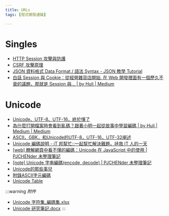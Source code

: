 ```yaml
---
title: URLs
tags: [程式開發通識]

---
```


# Singles
- [HTTP Session 攻擊與防護](https://devco.re/blog/2014/06/03/http-session-protection/)
- [CSRF 攻擊原理](https://medium.com/@Tommmmm/csrf-%E6%94%BB%E6%93%8A%E5%8E%9F%E7%90%86-d0f2a51810ca)
- [JSON 資料格式 Data Format / 語法 Syntax - JSON 教學 Tutorial](https://www.fooish.com/json/data-format.html)
- [白話 Session 與 Cookie：從經營雜貨店開始. 在 Web 開發裡面有一個歷久不衰的議題，那就是 Session 與… | by Huli | Medium](https://hulitw.medium.com/session-and-cookie-15e47ed838bc)

# Unicode
- [Unicode、UTF-8、UTF-16，終於懂了](https://www.readfog.com/a/1638084002220969984)
- [為什麼打開檔案時會看到亂碼？跟著小明一起從故事中學習編碼 | by Huli | Medium | Medium](https://hulitw.medium.com/what-is-encoding-ascii-unicode-utf8-5fe55a98bee0)
- [ASCII，GBK，和Unicode的UTF-8，UTF-16，UTF-32阐述](https://www.cnblogs.com/cnhyk/p/12284020.html)
- [Unicode 編碼說明 - iT 邦幫忙::一起幫忙解決難題，拯救 IT 人的一天](https://ithelp.ithome.com.tw/articles/10212721)
- [[web] 瞭解網頁中看不懂的編碼：Unicode 在 JavaScript 中的使用 | PJCHENder 未整理筆記](https://pjchender.dev/webdev/guide-unicode/)
- [[note] Unicode 字串編碼(encode, decode) | PJCHENder 未整理筆記](https://pjchender.dev/webdev/note-unicode/)
- [Unicode的那些事兒](http://programming.signage-cloud.org/etc_unicode/)
- [附錄ASCII字元編碼](http://shihyu.github.io/books/apas01.html)
- [Unicode Table](http://www.tamasoft.co.jp/en/general-info/unicode.html)

:::warning
<i class="fa fa-file-text"> 附件</i>
- [Unicode 字符集_編碼集.xlsx](https://cko2xt-zoho.quip.com/-/blob/AbaAAAK9w87/Mo1JmT9mjpI5134JB5sqDQ?name=Unicode%20%E5%AD%97%E7%AC%A6%E9%9B%86_%E7%B7%A8%E7%A2%BC%E9%9B%86.xlsx)
- [Unicode 研究筆記.docx](https://cko2xt-zoho.quip.com/-/blob/AbaAAAK9w87/g9gCS3HCCPLyI8jHG_7b5w?name=Unicode%20%E7%A0%94%E7%A9%B6%E7%AD%86%E8%A8%98.docx)
:::


